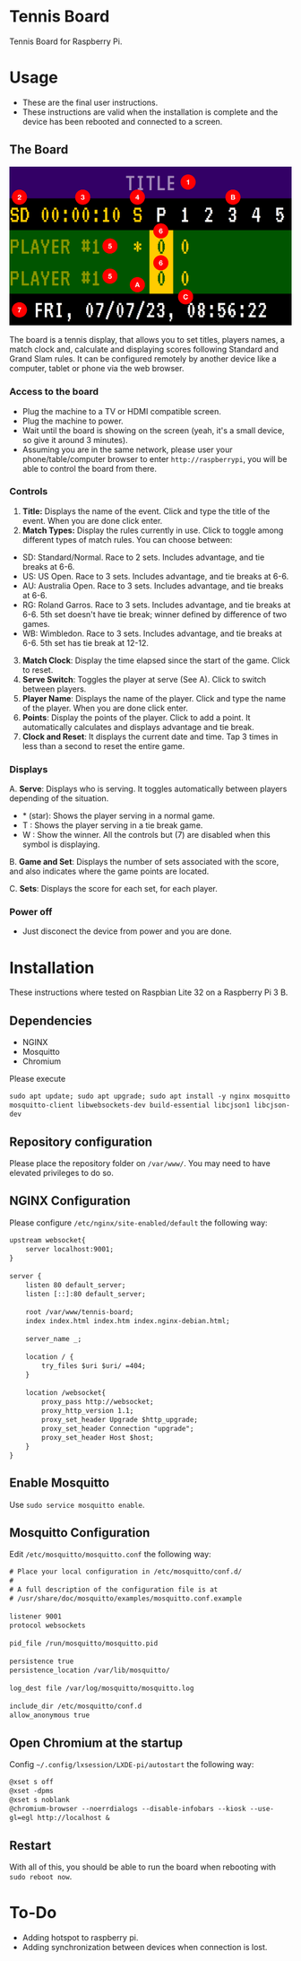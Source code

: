 # Tennis Board
Tennis Board for Raspberry Pi.

# Usage
* These are the final user instructions.
* These instructions are valid when the installation is complete and the device has been rebooted and connected to a screen.

## The Board
![Tennis Board Screenshot](tennis-board.png)

The board is a tennis display, that allows you to set titles, players names, a match clock and, calculate and displaying scores following Standard and Grand Slam rules. It can be configured remotely by another device like a computer, tablet or phone via the web browser.

### Access to the board
* Plug the machine to a TV or HDMI compatible screen.
* Plug the machine to power.
* Wait until the board is showing on the screen (yeah, it's a small device, so give it around 3 minutes).
* Assuming you are in the same network, please user your phone/table/computer browser to enter `http://raspberrypi`, you will be able to control the board from there.

### Controls

1. **Title:** Displays the name of the event. Click and type the title of the event. When you are done click enter.
2. **Match Types:** Display the rules currently in use. Click to toggle among different types of match rules. You can choose between:
  * SD: Standard/Normal. Race to 2 sets. Includes advantage, and tie breaks at 6-6.
  * US: US Open. Race to 3 sets. Includes advantage, and tie breaks at 6-6.
  * AU: Australia Open. Race to 3 sets. Includes advantage, and tie breaks at 6-6.
  * RG: Roland Garros. Race to 3 sets. Includes advantage, and tie breaks at 6-6. 5th set doesn't have tie break; winner defined by difference of two games.
  * WB: Wimbledon. Race to 3 sets. Includes advantage, and tie breaks at 6-6. 5th set has tie break at 12-12.
3. **Match Clock**: Display the time elapsed since the start of the game. Click to reset.
4. **Serve Switch**: Toggles the player at serve (See A). Click to switch between players.
5. **Player Name**: Displays the name of the player. Click and type the name of the player. When you are done click enter.
6. **Points**: Display the points of the player. Click to add a point. It automatically calculates and displays advantage and tie break.
7. **Clock and Reset**: It displays the current date and time. Tap 3 times in less than a second to reset the entire game.

### Displays

  A. **Serve**: Displays who is serving. It toggles automatically between players depending of the situation.
  * \* (star): Shows the player serving in a normal game.
  * T : Shows the player serving in a tie break game.
  * W : Show the winner. All the controls but (7) are disabled when this symbol is displaying.
    
  B. **Game and Set**: Displays the number of sets associated with the score, and also indicates where the game points are located.

  C. **Sets**: Displays the score for each set, for each player.

### Power off
* Just disconect the device from power and you are done.

# Installation
These instructions where tested on Raspbian Lite 32 on a Raspberry Pi 3 B. 

## Dependencies

* NGINX
* Mosquitto
* Chromium

Please execute 

```
sudo apt update; sudo apt upgrade; sudo apt install -y nginx mosquitto mosquitto-client libwebsockets-dev build-essential libcjson1 libcjson-dev
```
## Repository configuration
Please place the repository folder on `/var/www/`. You may need to have elevated privileges to do so.

## NGINX Configuration
Please configure `/etc/nginx/site-enabled/default` the following way:
```
upstream websocket{
	server localhost:9001;
}

server {
	listen 80 default_server;
	listen [::]:80 default_server;

	root /var/www/tennis-board;
	index index.html index.htm index.nginx-debian.html;

	server_name _;

	location / {
		try_files $uri $uri/ =404;
	}

	location /websocket{
		proxy_pass http://websocket;
		proxy_http_version 1.1;
		proxy_set_header Upgrade $http_upgrade;
		proxy_set_header Connection "upgrade";
		proxy_set_header Host $host;
	}
}
```

## Enable Mosquitto
Use `sudo service mosquitto enable`.

## Mosquitto Configuration
Edit `/etc/mosquitto/mosquitto.conf` the following way:
```
# Place your local configuration in /etc/mosquitto/conf.d/
#
# A full description of the configuration file is at
# /usr/share/doc/mosquitto/examples/mosquitto.conf.example

listener 9001
protocol websockets

pid_file /run/mosquitto/mosquitto.pid

persistence true
persistence_location /var/lib/mosquitto/

log_dest file /var/log/mosquitto/mosquitto.log

include_dir /etc/mosquitto/conf.d
allow_anonymous true
```
## Open Chromium at the startup
Config `~/.config/lxsession/LXDE-pi/autostart` the following way:

```
@xset s off
@xset -dpms
@xset s noblank
@chromium-browser --noerrdialogs --disable-infobars --kiosk --use-gl=egl http://localhost &
```
## Restart
With all of this, you should be able to run the board when rebooting with `sudo reboot now`.

# To-Do
* Adding hotspot to raspberry pi.
* Adding synchronization between devices when connection is lost.

